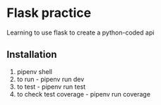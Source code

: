 # Flask practice
Learning to use flask to create a python-coded api 

## Installation
1. pipenv shell
2. to run - pipenv run dev
3. to test - pipenv run test
4. to check test coverage - pipenv run coverage
